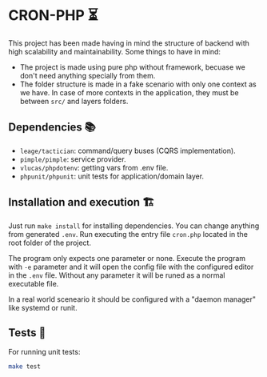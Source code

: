 # CRON-PHP ⏳

This project has been made having in mind the structure
of backend with high scalability and maintainability.
Some things to have in mind:
- The project is made using pure php without framework, becuase we don't need anything specially from them.
- The folder structure is made in a fake scenario with only one context as we have. In case of more contexts in the application, they must be between `src/` and layers folders.

## Dependencies 📚
- `leage/tactician`: command/query buses (CQRS implementation).
- `pimple/pimple`: service provider.
- `vlucas/phpdotenv`: getting vars from .env file.
- `phpunit/phpunit`: unit tests for application/domain layer.


## Installation and execution 🏗

Just run `make install` for installing dependencies. You can change anything from  generated `.env`.
Run executing the entry file `cron.php` located in the root folder of the project.


The program only expects one parameter or none. Execute the program with `-e` parameter and it will open 
the config file with the configured editor in the `.env` file. Without any parameter it will be runed as 
a normal executable file. 

In a real world sceneario it should be configured with a "daemon manager" like systemd or runit.

## Tests 🧪
For running unit tests:
```bash
make test
```
